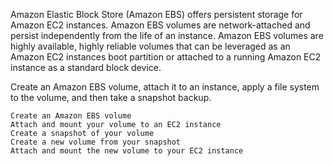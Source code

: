Amazon Elastic Block Store (Amazon EBS) offers persistent storage for Amazon EC2 instances. 
Amazon EBS volumes are network-attached and persist independently from the life of an instance. 
Amazon EBS volumes are highly available, highly reliable volumes that can be leveraged as an Amazon EC2 instances boot partition 
or attached to a running Amazon EC2 instance as a standard block device.

Create an Amazon EBS volume, attach it to an instance, apply a file system to the volume, and then take a snapshot backup.

    Create an Amazon EBS volume
    Attach and mount your volume to an EC2 instance
    Create a snapshot of your volume
    Create a new volume from your snapshot
    Attach and mount the new volume to your EC2 instance
    
